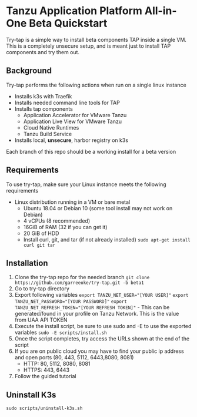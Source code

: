 # Tanzu Application Platform All-in-One Beta Quickstart

Try-tap is a simple way to install beta components TAP inside a single VM. This is a completely unsecure
setup, and is meant just to install TAP components and try them out.

## Background

Try-tap performs the following actions when run on a single linux instance

- Installs k3s with Traefik
- Installs needed command line tools for TAP
- Installs tap components
  - Application Accelerator for VMware Tanzu
  - Application Live View for VMware Tanzu
  - Cloud Native Runtimes
  - Tanzu Build Service  
- Installs local, **unsecure**, harbor registry on k3s

Each branch of this repo should be a working install for a beta version

## Requirements

To use try-tap, make sure your Linux instance meets the following requirements
- Linux distribution running in a VM or bare metal
    - Ubuntu 18.04 or Debian 10 (some tool install may not work on Debian)
    - 4 vCPUs (8 recommended)
    - 16GiB of RAM (32 if you can get it)
    - 20 GiB of HDD
    - Install curl, git, and tar (if not already installed)
        `sudo apt-get install curl git tar`

## Installation

1. Clone the try-tap repo for the needed branch
    `git clone https://github.com/garreeoke/try-tap.git -b beta1`
2. Go to try-tap directory
3. Export following variables
    `export TANZU_NET_USER="[YOUR USER]"`
    `export TANZU_NET_PASSWORD="[YOUR PASSWORD]"`
    `export TANZU_NET_REFRESH_TOKEN="[YOUR REFRESH TOKEN]"`
        - This can be generated/found in your profile on Tanzu Network. This is the value from UAA API TOKEN
4. Execute the install script, be sure to use sudo and -E to use the exported variables
   `sudo -E scripts/install.sh`
5. Once the script completes, try access the URLs shown at the end of the script
6. If you are on public cloud you may have to find your public ip address and open ports (80, 443, 5112, 6443,8080, 8081)
    - HTTP: 80, 5112, 8080, 8081
    - HTTPS: 443, 6443
7. Follow the guided tutorial

## Uninstall K3s
`sudo scripts/uninstall-k3s.sh`